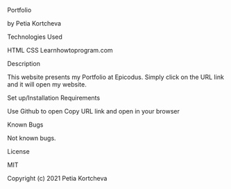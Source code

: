 Portfolio

by Petia Kortcheva

Technologies Used

HTML
CSS
Learnhowtoprogram.com

Description

This website presents my Portfolio at Epicodus. Simply click on the URL link and it will open my website.

Set up/Installation Requirements

Use Github to open
Copy URL link and open in your browser

Known Bugs

Not known bugs.

License

MIT

Copyright (c) 2021 Petia Kortcheva